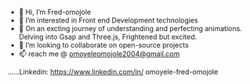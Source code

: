 - 👋 Hi, I’m Fred-omojole
- 👀 I’m interested in Front end Development technologies
- 🌱 On an excting journey of understanding and perfecting animations. Delving into Gsap and Three.js, Frightened but excited.
- 💞️ I’m looking to collaborate on open-source projects
- 📫  reach me @ omoyeleomojole2004@gmail.com

......Linkedin: https://www.linkedin.com/in/ omoyele-fred-omojole
<!---
Fred-omojole/Fred-omojole is a ✨ special ✨ repository because its `README.md` (this file) appears on your GitHub profile.
You can click the Preview link to take a look at your changes.
--->
